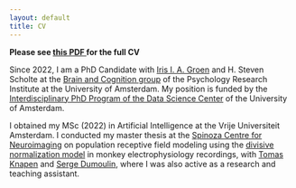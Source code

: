 ```yaml
---
layout: default
title: CV
---
```


**Please see <a href="{{ '/assets/files/Scientific_CV_NiklasMueller-EN.pdf' | relative_url }}" target="_blank">
  this PDF
</a> for the full CV**


Since 2022, I am a PhD Candidate with <a href="https://sites.google.com/view/irisgroen" target="_blank">Iris I. A. Groen</a> and H. Steven Scholte at the <a href="https://psyres.uva.nl/content/research-groups/programme-group-brain-and-cognition/programme-group-brain-and-cognition.html">Brain and Cognition group</a> of the Psychology Research Institute at the University of Amsterdam. My position is funded by the <a href="https://dsc.uva.nl/content/news/2021/10/seven-new-interdisciplinary-data-science-phd-positions.html">Interdisciplinary PhD Program of the Data Science Center</a> of the University of Amsterdam.


I obtained my MSc (2022) in Artificial Intelligence at the Vrije Universiteit Amsterdam. I conducted my master thesis at the <a href="https://www.spinozacentre.nl/" target="_blank">Spinoza Centre for Neuroimaging</a> on population receptive field modeling using the <a href="https://www.pnas.org/doi/abs/10.1073/pnas.2108713118" target="_blank">divisive normalization model</a> in monkey electrophysiology recordings, with <a href="https://tknapen.github.io/" target="_blank">Tomas Knapen</a> and <a href="https://www.spinozacentre.nl/dumoulin/" target="_blank">Serge Dumoulin</a>, where I was also active as a research and teaching assistant.